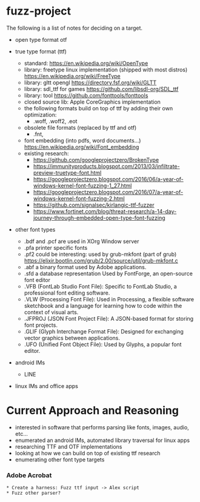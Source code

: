 # fuzz-project 


The following is a list of notes for deciding on a target.

* open type format otf
* true type format (ttf)
    * standard: https://en.wikipedia.org/wiki/OpenType
    * library: freetype linux implementation (shipped with most distros) https://en.wikipedia.org/wiki/FreeType
    * library: gltt opengl https://directory.fsf.org/wiki/GLTT
    * library: sdl_ttf for games https://github.com/libsdl-org/SDL_ttf
    * library: tool https://github.com/fonttools/fonttools
    * closed source lib: Apple CoreGraphics implementation
    * the following formats build on top of ttf by adding their own optimization:
        * .woff, .woff2, .eot
    * obsolete file formats (replaced by ttf and otf)
        * .fnt, 
    * font embedding (into pdfs, word documents...) https://en.wikipedia.org/wiki/Font_embedding
    * existing research:
        * https://github.com/googleprojectzero/BrokenType
        * https://immunityproducts.blogspot.com/2013/03/infiltrate-preview-truetype-font.html
        * https://googleprojectzero.blogspot.com/2016/06/a-year-of-windows-kernel-font-fuzzing-1_27.html
        * https://googleprojectzero.blogspot.com/2016/07/a-year-of-windows-kernel-font-fuzzing-2.html
        * https://github.com/signalsec/kirlangic-ttf-fuzzer
        * https://www.fortinet.com/blog/threat-research/a-14-day-journey-through-embedded-open-type-font-fuzzing

* other font types
    * .bdf and .pcf are used in XOrg Window server
    * .pfa printer specific fonts
    * .pf2 could be interesting: used by grub-mkfont (part of grub) https://elixir.bootlin.com/grub/2.00/source/util/grub-mkfont.c
    * .abf a binary format used by Adobe applications.
    * .sfd a database representation Used by FontForge, an open-source font editor
    * .VFB (FontLab Studio Font File): Specific to FontLab Studio, a professional font editing software.
    * .VLW (Processing Font File): Used in Processing, a flexible software sketchbook and a language for learning how to code within the context of visual arts.
    * .JFPROJ (JSON Font Project File): A JSON-based format for storing font projects.
    * .GLIF (Glyph Interchange Format File): Designed for exchanging vector graphics between applications.
    * .UFO (Unified Font Object File): Used by Glyphs, a popular font editor.
    

* android IMs
    * LINE

* linux IMs and office apps


# Current Approach and Reasoning
* interested in software that performs parsing like fonts, images, audio, etc...
* enumerated an android IMs, automated library traversal for linux apps
* researching TTF and OTF implementations
* looking at how we can build on top of existing ttf research
* enumerating other font type targets




### Adobe Acrobat
    * Create a harness: Fuzz ttf input -> Alex script 
    * Fuzz other parser?

